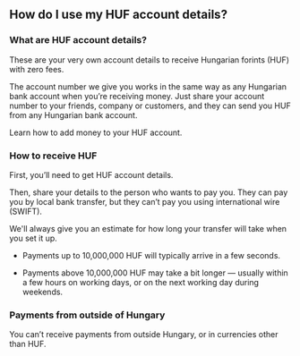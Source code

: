 ## How do I use my HUF account details?  
### What are HUF account details?

These are your very own account details to receive Hungarian forints (HUF) with zero fees.

The account number we give you works in the same way as any Hungarian bank account when you’re receiving money. Just share your account number to your friends, company or customers, and they can send you HUF from any Hungarian bank account.

Learn how to add money to your HUF account.

### How to receive HUF

First, you’ll need to get HUF account details. 

Then, share your details to the person who wants to pay you. They can pay you by local bank transfer, but they can’t pay you using international wire (SWIFT). 

We'll always give you an estimate for how long your transfer will take when you set it up. 

  * Payments up to 10,000,000 HUF will typically arrive in a few seconds. 

  * Payments above 10,000,000 HUF may take a bit longer — usually within a few hours on working days, or on the next working day during weekends.




### Payments from outside of Hungary

You can’t receive payments from outside Hungary, or in currencies other than HUF.